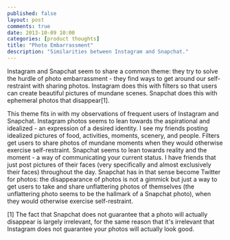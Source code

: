 ```yaml
---
published: false
layout: post
comments: true
date: 2013-10-09 10:00
categories: [product thoughts]
title: "Photo Embarrassment"
description: "Similarities between Instagram and Snapchat."
---
```


Instagram and Snapchat seem to share a common theme: they try to solve the hurdle of photo embarrassment - they find ways to get around our self-restraint with sharing photos. <!-- more --> Instagram does this with filters so that users can create beautiful pictures of mundane scenes. Snapchat does this with ephemeral photos that disappear[1].

This theme fits in with my observations of frequent users of Instagram and Snapchat. Instagram photos seems to lean towards the aspirational and idealized - an expression of a desired identity. I see my friends posting idealized pictures of food, activities, moments, scenery, and people. Filters get users to share photos of mundane moments when they would otherwise exercise self-restraint. Snapchat seems to lean towards reality and the moment - a way of communicating your current status. I have friends that just post pictures of their faces (very specifically and almost exclusively their faces) throughout the day. Snapchat has in that sense become Twitter for photos: the disappearance of photos is not a gimmick but just a way to get users to take and share unflattering photos of themselves (the unflattering photo seems to be the hallmark of a Snapchat photo), when they would otherwise exercise self-restraint.


[1] The fact that Snapchat does not guarantee that a photo will actually disappear is largely irrelevant, for the same reason that it's irrelevant that Instagram does not guarantee your photos will actually look good.